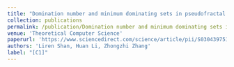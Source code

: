 ```yaml
---
title: "Domination number and minimum dominating sets in pseudofractal scale-free web and Sierpiński graph"
collection: publications
permalink: /publication/Domination number and minimum dominating sets in pseudofractal scale-free web and Sierpiński graph
venue: 'Theoretical Computer Science'
paperurl: 'https://www.sciencedirect.com/science/article/pii/S0304397517302037'
authors: 'Liren Shan, Huan Li, Zhongzhi Zhang'
label: "[C1]"
---
```

